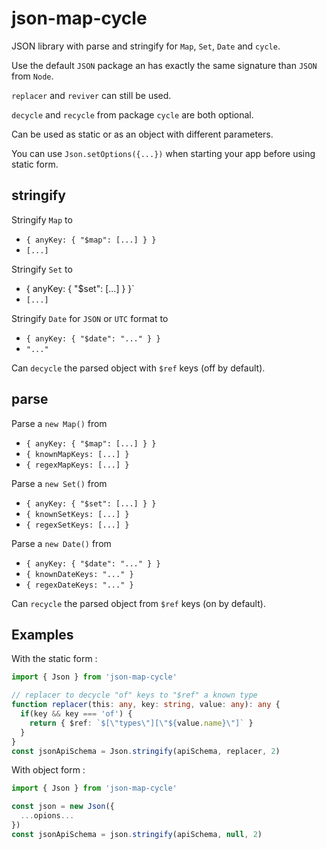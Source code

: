 # json-map-cycle

JSON library with parse and stringify for `Map`, `Set`, `Date` and `cycle`.

Use the default `JSON` package an has exactly the same signature than `JSON` from `Node`.

`replacer` and `reviver` can still be used.

`decycle` and `recycle` from package `cycle` are both optional.

Can be used as static or as an object with different parameters.

You can use `Json.setOptions({...})` when starting your app before using static form.

## stringify

Stringify `Map` to

- `{ anyKey: { "$map": [...] } }`
- `[...]`

Stringify `Set` to

- { anyKey: { "$set": [...] } }`
- `[...]`

Stringify `Date` for `JSON` or `UTC` format to

- `{ anyKey: { "$date": "..." } }`
- `"..."`

Can `decycle` the parsed object with `$ref` keys (off by default).

## parse

Parse a `new Map()` from 

- `{ anyKey: { "$map": [...] } }`
- `{ knownMapKeys: [...] }`
- `{ regexMapKeys: [...] }`

Parse a `new Set()` from

- `{ anyKey: { "$set": [...] } }`
- `{ knownSetKeys: [...] }`
- `{ regexSetKeys: [...] }`

Parse a `new Date()` from

- `{ anyKey: { "$date": "..." } }`
- `{ knownDateKeys: "..." }`
- `{ regexDateKeys: "..." }`

Can `recycle` the parsed object from `$ref` keys (on by default).

## Examples

With the static form :

```ts
import { Json } from 'json-map-cycle'

// replacer to decycle "of" keys to "$ref" a known type
function replacer(this: any, key: string, value: any): any {
  if(key && key === 'of') {
    return { $ref: `$[\"types\"][\"${value.name}\"]` }
  }
}
const jsonApiSchema = Json.stringify(apiSchema, replacer, 2)
```

With object form :

```js
import { Json } from 'json-map-cycle'

const json = new Json({
  ...opions...
})
const jsonApiSchema = json.stringify(apiSchema, null, 2)
```
